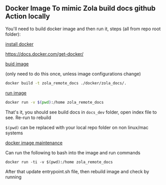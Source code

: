 ## Docker Image To mimic Zola build docs github Action locally

You'll need to build docker image and then run it, steps (all from repo root folder):

<ins>install docker</ins>

https://docs.docker.com/get-docker/

<ins>buid image</ins>

(only need to do this once, unless image configurations change)

```BASH
docker build -t zola_remote_docs ./docker/zola_docs/.
```

<ins>run image</ins>

```BASH
docker run -v $(pwd):/home zola_remote_docs
```

That's it, you should see build docs in `docs_dev` folder, open index file to see. Re-run to rebuild

`$(pwd)` can be replaced with your local repo folder on non linux/mac systems

<ins>docker image maintenance</ins>

Can run the following to bash into the image and run commands

`docker run -ti -v $(pwd):/home zola_remote_docs`

After that update entrypoint.sh file, then rebuild image and check by running
